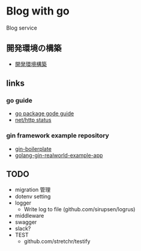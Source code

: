 # Blog with go

Blog service

## 開発環境の構築

- [開発環境構築](./docs/dev.md)

## links

### go guide

- [go package gode guide](https://rakyll.org/style-packages/)
- [net/http status](https://golang.org/src/net/http/status.go)

### gin framework example repository

- [gin-boilerplate](https://github.com/Massad/gin-boilerplate)
- [golang-gin-realworld-example-app](https://github.com/gothinkster/golang-gin-realworld-example-app)

## TODO

- migration 管理
- dotenv setting
- logger
  - Write log to file (github.com/sirupsen/logrus)
- middleware
- swagger
- slack?
- TEST
  - github.com/stretchr/testify
